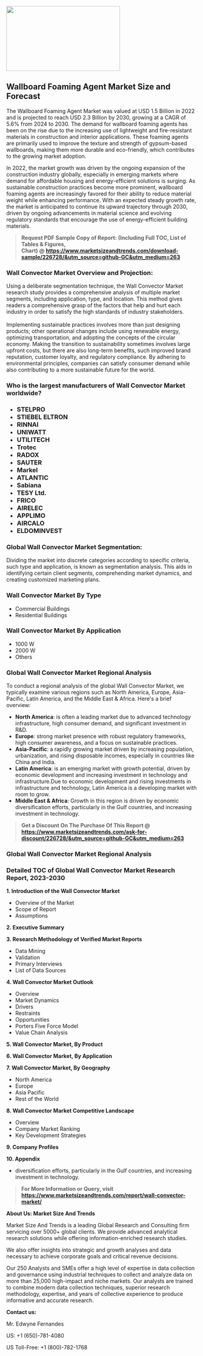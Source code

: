 <p><img class="alignnone size-medium wp-image-20088" src="https://ffe5etoiles.com/wp-content/uploads/2024/12/MST1-300x171.png" alt="" width="300" height="171" /></p><h2>Wallboard Foaming Agent Market Size and Forecast</h2><p>The Wallboard Foaming Agent Market was valued at USD 1.5 Billion in 2022 and is projected to reach USD 2.3 Billion by 2030, growing at a CAGR of 5.6% from 2024 to 2030. The demand for wallboard foaming agents has been on the rise due to the increasing use of lightweight and fire-resistant materials in construction and interior applications. These foaming agents are primarily used to improve the texture and strength of gypsum-based wallboards, making them more durable and eco-friendly, which contributes to the growing market adoption.</p><p>In 2022, the market growth was driven by the ongoing expansion of the construction industry globally, especially in emerging markets where demand for affordable housing and energy-efficient solutions is surging. As sustainable construction practices become more prominent, wallboard foaming agents are increasingly favored for their ability to reduce material weight while enhancing performance. With an expected steady growth rate, the market is anticipated to continue its upward trajectory through 2030, driven by ongoing advancements in material science and evolving regulatory standards that encourage the use of energy-efficient building materials.</p></p><blockquote id="" class=""><strong>Request PDF Sample Copy of Report: (Including Full TOC, List of Tables &amp; Figures, Chart)&nbsp;@&nbsp;<strong><a href="https://www.marketsizeandtrends.com/download-sample/226728/&utm_source=github-GC&utm_medium=263" target="_blank">https://www.marketsizeandtrends.com/download-sample/226728/&utm_source=github-GC&utm_medium=263</a></strong></strong></blockquote><h3 id="" class="">Wall Convector Market&nbsp;Overview and Projection:</h3><p id="" class="">Using a deliberate segmentation technique, the Wall Convector Market research study provides a comprehensive analysis of multiple market segments, including application, type, and location. This method gives readers a comprehensive grasp of the factors that help and hurt each industry in order to satisfy the high standards of industry stakeholders. <br /> <br />Implementing sustainable practices involves more than just designing products; other operational changes include using renewable energy, optimizing transportation, and adopting the concepts of the circular economy. Making the transition to sustainability sometimes involves large upfront costs, but there are also long-term benefits, such improved brand reputation, customer loyalty, and regulatory compliance. By adhering to environmental principles, companies can satisfy consumer demand while also contributing to a more sustainable future for the world.</p><h3 id="" class="">Who is the largest manufacturers of&nbsp;Wall Convector Market worldwide?</h3><h3 class=""><p><ul><li>STELPRO </li><li> STIEBEL ELTRON </li><li> RINNAI </li><li> UNIWATT </li><li> UTILITECH </li><li> Trotec </li><li> RADOX </li><li> SAUTER </li><li> Markel </li><li> ATLANTIC </li><li> Sabiana </li><li> TESY Ltd. </li><li> FRICO </li><li> AIRELEC </li><li> APPLIMO </li><li> AIRCALO </li><li> ELDOMINVEST</li></ul></p></h3><h3 id="" class="">Global&nbsp;Wall Convector Market Segmentation:</h3><p id="" class="">Dividing the market into discrete categories according to specific criteria, such type and application, is known as segmentation analysis. This aids in identifying certain client segments, comprehending market dynamics, and creating customized marketing plans.</p><h3 id="" class="">Wall Convector Market&nbsp;By Type</h3><p><p><ul><li>Commercial Buildings</li><li> Residential Buildings</p></li></ul></p></p><h3 id="" class="">Wall Convector Market&nbsp;By Application</h3><p class=""><p><ul><li>1000 W</li><li> 2000 W</li><li> Others</li></ul></p></p><h3 id="" class="">Global Wall Convector Market Regional Analysis</h3><p id="" class="">To conduct a regional analysis of the global Wall Convector Market, we typically examine various regions such as North America, Europe, Asia-Pacific, Latin America, and the Middle East &amp; Africa. Here's a brief overview:</p><ul><li><strong>North America</strong>: is often a leading market due to advanced technology infrastructure, high consumer demand, and significant investment in R&amp;D.</li><li><strong>Europe</strong>: strong market presence with robust regulatory frameworks, high consumer awareness, and a focus on sustainable practices.</li><li><strong>Asia-Pacific</strong>: a rapidly growing market driven by increasing population, urbanization, and rising disposable incomes, especially in countries like China and India.</li><li><strong>Latin America</strong>: is an emerging market with growth potential, driven by economic development and increasing investment in technology and infrastructure.Due to economic development and rising investments in infrastructure and technology, Latin America is a developing market with room to grow.</li><li><strong>Middle East &amp; Africa</strong>: Growth in this region is driven by economic diversification efforts, particularly in the Gulf countries, and increasing investment in technology.</li></ul><blockquote id="" class=""><strong>Get a Discount On The Purchase Of This Report @ <strong><a href="https://www.marketsizeandtrends.com/ask-for-discount/226728/&utm_source=github-GC&utm_medium=263" target="_blank">https://www.marketsizeandtrends.com/ask-for-discount/226728/&utm_source=github-GC&utm_medium=263</a></strong></strong></blockquote><h3 id="" class="">Global Wall Convector Market Regional Analysis</h3><h3 id="" class="">Detailed TOC of Global Wall Convector Market Research Report, 2023-2030</h3><p id="" class=""><strong>1. Introduction of the Wall Convector Market</strong></p><ul><li>Overview of the Market</li><li>Scope of Report</li><li>Assumptions</li></ul><p id="" class=""><strong>2. Executive Summary</strong></p><p id="" class=""><strong>3. Research Methodology of Verified Market Reports</strong></p><ul><li>Data Mining</li><li>Validation</li><li>Primary Interviews</li><li>List of Data Sources</li></ul><p id="" class=""><strong>4. Wall Convector Market Outlook</strong></p><ul><li>Overview</li><li>Market Dynamics</li><li>Drivers</li><li>Restraints</li><li>Opportunities</li><li>Porters Five Force Model</li><li>Value Chain Analysis</li></ul><p id="" class=""><strong>5. Wall Convector Market, By Product</strong></p><p id="" class=""><strong>6. Wall Convector Market, By Application</strong></p><p id="" class=""><strong>7. Wall Convector Market, By Geography</strong></p><ul><li>North America</li><li>Europe</li><li>Asia Pacific</li><li>Rest of the World</li></ul><p id="" class=""><strong>8. Wall Convector Market Competitive Landscape</strong></p><ul><li>Overview</li><li>Company Market Ranking</li><li>Key Development Strategies</li></ul><p id="" class=""><strong>9. Company Profiles</strong></p><p id="" class=""><strong>10. Appendix</strong></p><ul><li>diversification efforts, particularly in the Gulf countries, and increasing investment in technology.</li></ul><blockquote id="" class=""><strong>For More Information or Query, visit <strong><strong><a href="https://www.marketsizeandtrends.com/report/wall-convector-market/" target="_blank">https://www.marketsizeandtrends.com/report/wall-convector-market/</a></strong></strong></strong></blockquote><p id="" class=""><strong>About Us: Market Size And Trends</strong></p><p id="" class="">Market Size And Trends is a leading Global Research and Consulting firm servicing over 5000+ global clients. We provide advanced analytical research solutions while offering information-enriched research studies.</p><p id="" class="">We also offer insights into strategic and growth analyses and data necessary to achieve corporate goals and critical revenue decisions.</p><p id="" class="">Our 250 Analysts and SMEs offer a high level of expertise in data collection and governance using industrial techniques to collect and analyze data on more than 25,000 high-impact and niche markets. Our analysts are trained to combine modern data collection techniques, superior research methodology, expertise, and years of collective experience to produce informative and accurate research.</p><p id="" class=""><strong>Contact us:</strong></p><p id="" class="">Mr. Edwyne Fernandes</p><p id="" class="">US: +1 (650)-781-4080</p><p id="" class="">US Toll-Free: +1 (800)-782-1768</p>
